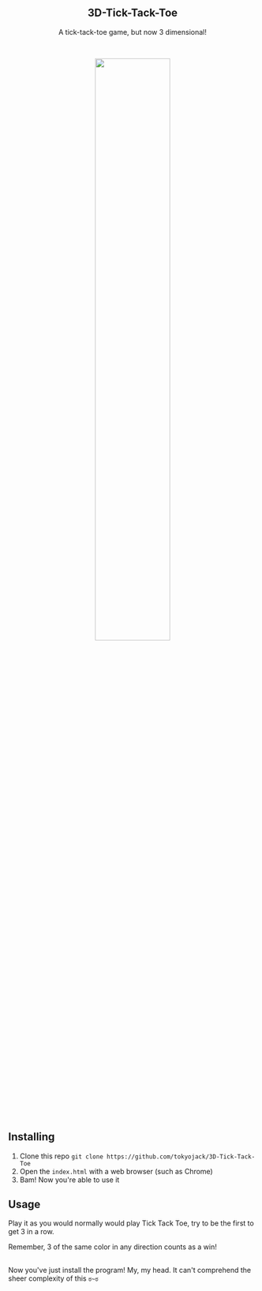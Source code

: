 <h2  align="center">3D-Tick-Tack-Toe</h2>
<p  align="center">A tick-tack-toe game, but now 3 dimensional!</p>

<br/>

<p align="center">
  <img src="https://i.gyazo.com/6c36bb078f7104a5a816d8a4ab3462eb.gif" width="55%" height="55%"/>
</p>

## Installing

1. Clone this repo ```git clone https://github.com/tokyojack/3D-Tick-Tack-Toe```
2. Open the ``index.html`` with a web browser (such as Chrome)
3. Bam! Now you're able to use it

## Usage

Play it as you would normally would play Tick Tack Toe, try to be the first to get 3 in a row. 

Remember, 3 of the same color in any direction counts as a win!

##

Now you've just install the program! My, my head. It can't comprehend the sheer complexity of this ```ಠ~ಠ```
